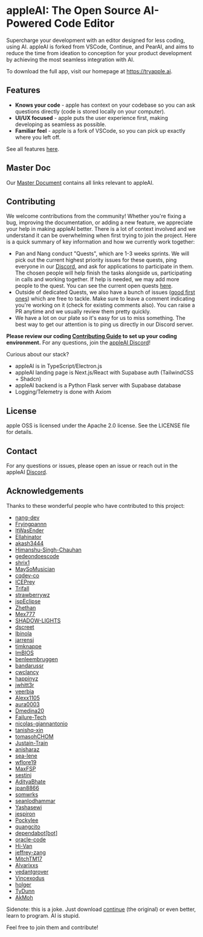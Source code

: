 # appleAI: The Open Source AI-Powered Code Editor

Supercharge your development with an editor designed for less coding, using AI. appleAI is forked from VSCode, Continue, and PearAI, and aims to reduce the time from ideation to conception for your product development by achieving the most seamless integration with AI.

To download the full app, visit our homepage at https://tryapple.ai.

## Features
* **Knows your code** - apple has context on your codebase so you can ask questions directly (code is stored locally on your computer).
* **UI/UX focused** - apple puts the user experience first, making developing as seamless as possible.
* **Familiar feel** - apple is a fork of VSCode, so you can pick up exactly where you left off.

See all features [here](https://tryapple.ai/docs).

## Master Doc

Our [Master Document](https://docs.google.com/document/d/14jusGNbGRPT8X6GgEDbP1iab5q4X7_y-eFXK7Ky57IQ/edit) contains all links relevant to appleAI.

## Contributing

We welcome contributions from the community! Whether you're fixing a bug, improving the documentation, or adding a new feature, we appreciate your help in making appleAI better. There is a lot of context involved and we understand it can be overwhelming when first trying to join the project. Here is a quick summary of key information and how we currently work together:
- Pan and Nang conduct "Quests", which are 1-3 weeks sprints. We will pick out the current highest priority issues for these quests, ping everyone in our [Discord]([url](https://discord.gg/7QMraJUsQt)), and ask for applications to participate in them. The chosen people will help finish the tasks alongside us, participating in calls and working together. If help is needed, we may add more people to the quest. You can see the current open quests [here](https://github.com/orgs/tryapple/projects?query=is%3Aopen).
- Outside of dedicated Quests, we also have a bunch of issues ([good first ones](https://github.com/tryapple/appleai-app/issues?q=is%3Aopen+is%3Aissue+label%3A%22good+first+issue%22)) which are free to tackle. Make sure to leave a comment indicating you're working on it (check for existing comments also). You can raise a PR anytime and we usually review them pretty quickly.
- We have a lot on our plate so it's easy for us to miss something. The best way to get our attention is to ping us directly in our Discord server.

**Please review our coding [Contributing Guide](CONTRIBUTING.md) to set up your coding environment.** For any questions, join the [appleAI Discord](https://discord.gg/7QMraJUsQt)!

Curious about our stack?
- appleAI is in TypeScript/Electron.js
- appleAI landing page is Next.js/React with Supabase auth (TailwindCSS + Shadcn)
- appleAI backend is a Python Flask server with Supabase database
- Logging/Telemetry is done with Axiom

## License
apple OSS is licensed under the Apache 2.0 license. See the LICENSE file for details.

## Contact
For any questions or issues, please open an issue or reach out in the appleAI [Discord](https://discord.gg/7QMraJUsQt).

## Acknowledgements

Thanks to these wonderful people who have contributed to this project:
- [nang-dev](https://github.com/nang-dev)
- [Fryingpannn](https://github.com/Fryingpannn)
- [ItWasEnder](https://github.com/ItWasEnder)
- [Ellahinator](https://github.com/Ellahinator)
- [akash3444](https://github.com/akash3444)
- [Himanshu-Singh-Chauhan](https://github.com/Himanshu-Singh-Chauhan)
- [gedeondoescode](https://github.com/gedeondoescode)
- [shrix1](https://github.com/shrix1)
- [MaySoMusician](https://github.com/MaySoMusician)
- [cqdev-co](https://github.com/cqdev-co)
- [ICEPrey](https://github.com/ICEPrey)
- [Trifall](https://github.com/Trifall)
- [strawberrywz](https://github.com/strawberrywz)
- [jspEclipse](https://github.com/jspEclipse)
- [Zhethan](https://github.com/Zhethan)
- [Mex777](https://github.com/Mex777)
- [SHADOW-LIGHTS](https://github.com/SHADOW-LIGHTS)
- [dscreet](https://github.com/dscreet)
- [Ibinola](https://github.com/Ibinola)
- [jarrensj](https://github.com/jarrensj)
- [timknappe](https://github.com/timknappe)
- [ImBIOS](https://github.com/ImBIOS)
- [benleembruggen](https://github.com/benleembruggen)
- [bandarussr](https://github.com/bandarussr)
- [cwclancy](https://github.com/cwclancy)
- [happinyz](https://github.com/happinyz)
- [jwhitt3r](https://github.com/jwhitt3r)
- [veerbia](https://github.com/veerbia)
- [Alexx1105](https://github.com/Alexx1105)
- [aura0003](https://github.com/aura0003)
- [Dmedina20](https://github.com/Dmedina20)
- [Failure-Tech](https://github.com/Failure-Tech)
- [nicolas-giannantonio](https://github.com/nicolas-giannantonio)
- [tanishq-xin](https://github.com/tanishq-xin)
- [tomasohCHOM](https://github.com/tomasohCHOM)
- [Justain-Train](https://github.com/Justain-Train)
- [anisharaz](https://github.com/anisharaz)
- [sea-lene](https://github.com/sea-lene)
- [wflore19](https://github.com/wflore19)
- [MaxFSP](https://github.com/MaxFSP)
- [sestinj](https://github.com/sestinj)
- [AdityaBhate](https://github.com/AdityaBhate)
- [jpan8866](https://github.com/jpan8866)
- [somwrks](https://github.com/somwrks)
- [seanlodhammar](https://github.com/seanlodhammar)
- [Yashasewi](https://github.com/Yashasewi)
- [jespiron](https://github.com/jespiron)
- [Pockylee](https://github.com/Pockylee)
- [quangcito](https://github.com/quangcito)
- [dependabot[bot]](https://github.com/dependabot[bot])
- [oracle-code](https://github.com/oracle-code)
- [Hi-Van](https://github.com/Hi-Van)
- [jeffrey-zang](https://github.com/jeffrey-zang)
- [MitchTM17](https://github.com/MitchTM17)
- [Alvarixxs](https://github.com/Alvarixxs)
- [vedantgrover](https://github.com/vedantgrover)
- [Vincexodus](https://github.com/Vincexodus)
- [holger](https://github.com/holger)
- [TyDunn](https://github.com/TyDunn)
- [AkMoh](https://github.com/AkMoh)

Sidenote: this is a joke.
Just download [continue](https://github.com/continuedev/continue) (the original) or even better, learn to program. AI is stupid.

Feel free to join them and contribute!

